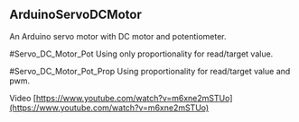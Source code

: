 ## ArduinoServoDCMotor
An Arduino servo motor with DC motor and potentiometer.

#Servo_DC_Motor_Pot
Using only proportionality for read/target value.

#Servo_DC_Motor_Pot_Prop
Using proportionality for read/target value and pwm.

Video [https://www.youtube.com/watch?v=m6xne2mSTUo](https://www.youtube.com/watch?v=m6xne2mSTUo)

